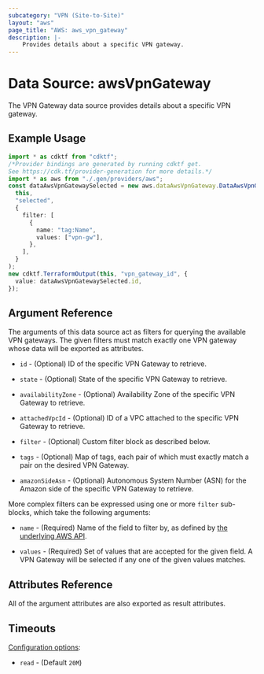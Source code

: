 ```yaml
---
subcategory: "VPN (Site-to-Site)"
layout: "aws"
page_title: "AWS: aws_vpn_gateway"
description: |-
    Provides details about a specific VPN gateway.
---
```


# Data Source: awsVpnGateway

The VPN Gateway data source provides details about
a specific VPN gateway.

## Example Usage

```typescript
import * as cdktf from "cdktf";
/*Provider bindings are generated by running cdktf get.
See https://cdk.tf/provider-generation for more details.*/
import * as aws from "./.gen/providers/aws";
const dataAwsVpnGatewaySelected = new aws.dataAwsVpnGateway.DataAwsVpnGateway(
  this,
  "selected",
  {
    filter: [
      {
        name: "tag:Name",
        values: ["vpn-gw"],
      },
    ],
  }
);
new cdktf.TerraformOutput(this, "vpn_gateway_id", {
  value: dataAwsVpnGatewaySelected.id,
});

```

## Argument Reference

The arguments of this data source act as filters for querying the available VPN gateways.
The given filters must match exactly one VPN gateway whose data will be exported as attributes.

*   `id` - (Optional) ID of the specific VPN Gateway to retrieve.

*   `state` - (Optional) State of the specific VPN Gateway to retrieve.

*   `availabilityZone` - (Optional) Availability Zone of the specific VPN Gateway to retrieve.

*   `attachedVpcId` - (Optional) ID of a VPC attached to the specific VPN Gateway to retrieve.

*   `filter` - (Optional) Custom filter block as described below.

*   `tags` - (Optional) Map of tags, each pair of which must exactly match
    a pair on the desired VPN Gateway.

*   `amazonSideAsn` - (Optional) Autonomous System Number (ASN) for the Amazon side of the specific VPN Gateway to retrieve.

More complex filters can be expressed using one or more `filter` sub-blocks,
which take the following arguments:

*   `name` - (Required) Name of the field to filter by, as defined by
    [the underlying AWS API](http://docs.aws.amazon.com/AWSEC2/latest/APIReference/API_DescribeVpnGateways.html).

*   `values` - (Required) Set of values that are accepted for the given field.
    A VPN Gateway will be selected if any one of the given values matches.

## Attributes Reference

All of the argument attributes are also exported as result attributes.

## Timeouts

[Configuration options](https://developer.hashicorp.com/terraform/language/resources/syntax#operation-timeouts):

* `read` - (Default `20M`)
